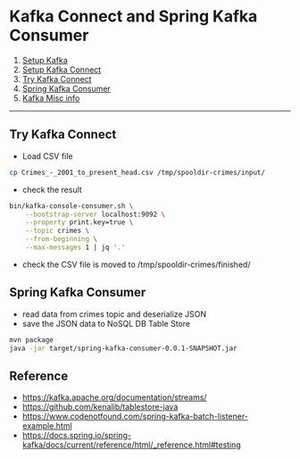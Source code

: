 
# Kafka Connect and Spring Kafka Consumer


1. [Setup Kafka](README-setup-kafka.md)
2. [Setup Kafka Connect](README-setup-kafka-connect.md)
3. [Try Kafka Connect](#try-kafka-connect)
4. [Spring Kafka Consumer](#spring-kafka-consumer)
5. [Kafka Misc info](README-kafka-misc.md)

-----

## Try Kafka Connect

* Load CSV file

```bash
cp Crimes_-_2001_to_present_head.csv /tmp/spooldir-crimes/input/
```

* check the result

```bash
bin/kafka-console-consumer.sh \
    --bootstrap-server localhost:9092 \
    --property print.key=true \
    --topic crimes \
    --from-beginning \
    --max-messages 1 | jq '.'
```

* check the CSV file is moved to /tmp/spooldir-crimes/finished/


## Spring Kafka Consumer

* read data from crimes topic and deserialize JSON
* save the JSON data to NoSQL DB Table Store

```bash
mvn package
java -jar target/spring-kafka-consumer-0.0.1-SNAPSHOT.jar
```


## Reference

* https://kafka.apache.org/documentation/streams/
* https://github.com/kenalib/tablestore-java
* https://www.codenotfound.com/spring-kafka-batch-listener-example.html
* https://docs.spring.io/spring-kafka/docs/current/reference/html/_reference.html#testing

